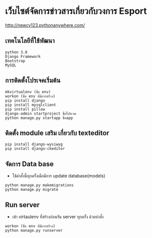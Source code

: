 # เว็บไซต์จัดการข่าวสารเกี่ยวกับวงการ Esport


http://newcy123.pythonanywhere.com/

## **เทคโนโลยีที่ใช้พัฒนา**
```
python 3.8
Django Framework
Bootstrap
MySQL
```


## **การติดตั้งโปรเจคเริ่มต้น**
```
mkvirtualenv (ชื่อ env)
workon (ชื่อ env ที่มีการสร้าง)
pip install django
pip install mysqlclient
pip install pillow
django-admin startproject ชื่อโปรเจค
python manage.py startapp ชื่อapp
```


## **ติดตั้ง module เสริม เกี่ยวกับ texteditor**
```
pip install django-wysiwyg
pip install django-ckeditor
```


## **จัดการ Data base**
  - ใช้คำสั้งนี้ทุกครั้งเมือมีการ update database(models)
```
python manage.py makemigrations
python manage.py migrate
```


## **Run server**
  - เข้า virtaulenv ที่สร้างก่อนรัน server ทุกครั้ง ด้วยคำสั่ง
```
workon (ชื่อ env ที่มีการสร้าง)
python manage.py runserver
```
